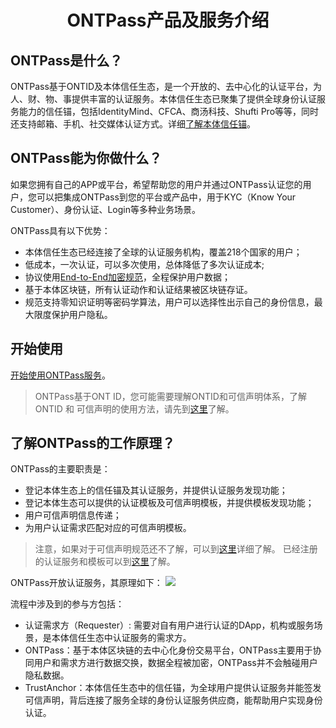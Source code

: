 ﻿<h1 align="center">ONTPass产品及服务介绍 </h1>

## ONTPass是什么？

ONTPass基于ONTID及本体信任生态，是一个开放的、去中心化的认证平台，为人、财、物、事提供丰富的认证服务。本体信任生态已聚集了提供全球身份认证服务能力的信任锚，包括IdentityMind、CFCA、商汤科技、Shufti Pro等等，同时还支持邮箱、手机、社交媒体认证方式。详细[了解本体信任锚](https://info.ont.io/trust-anchor/en)。

## ONTPass能为你做什么？

如果您拥有自己的APP或平台，希望帮助您的用户并通过ONTPass认证您的用户，您可以把集成ONTPass到您的平台或产品中，用于KYC（Know Your Customer）、身份认证、Login等多种业务场景。

ONTPass具有以下优势：

* 本体信任生态已经连接了全球的认证服务机构，覆盖218个国家的用户；
* 低成本，一次认证，可以多次使用，总体降低了多次认证成本;
* 协议使用[End-to-End加密规范](../../ontid/end-to-end-encryption.md)，全程保护用户数据；
* 基于本体区块链，所有认证动作和认证结果被区块链存证。
* 规范支持零知识证明等密码学算法，用户可以选择性出示自己的身份信息，最大限度保护用户隐私。

## 开始使用

[开始使用ONTPass服务](ontpass-auth.md)。

> ONTPass基于ONT ID，您可能需要理解ONTID和可信声明体系，了解ONTID 和 可信声明的使用方法，请先到[这里](https://github.com/ontio/ontology-DID/blob/master/docs/cn/get_started_cn.md)了解。


## 了解ONTPass的工作原理？

ONTPass的主要职责是：
* 登记本体生态上的信任锚及其认证服务，并提供认证服务发现功能；
* 登记本体生态可以提供的认证模板及可信声明模板，并提供模板发现功能；
* 用户可信声明信息传递；
* 为用户认证需求匹配对应的可信声明模板。

> 注意，如果对于可信声明规范还不了解，可以到[这里](https://github.com/ontio/ontology-DID/blob/master/docs/cn/claim_spec_cn.md)详细了解。 已经注册的认证服务和模板可以到[这里](./ontpass_template.md)了解。

ONTPass开放认证服务，其原理如下：
![](http://assets.processon.com/chart_image/5a5fff53e4b0abe85d5e3e5f.png)


流程中涉及到的参与方包括：
* 认证需求方（Requester）: 需要对自有用户进行认证的DApp，机构或服务场景，是本体信任生态中认证服务的需求方。
* ONTPass：基于本体区块链的去中心化身份交易平台，ONTPass主要用于协同用户和需求方进行数据交换，数据全程被加密，ONTPass并不会触碰用户隐私数据。
* TrustAnchor：本体信任生态中的信任锚，为全球用户提供认证服务并能签发可信声明，背后连接了服务全球的身份认证服务供应商，能帮助用户实现身份认证。


